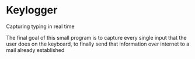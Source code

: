 # Keylogger
 Capturing typing in real time
 
 The final goal of this small program is to capture every single input that the user does on the keyboard, to finally send that information over internet to a mail already established
